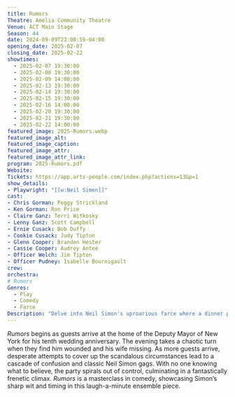 ```yaml
---
title: Rumors
Theatre: Amelia Community Theatre
Venue: ACT Main Stage
Season: 44
date: 2024-09-09T23:00:59-04:00
opening_date: 2025-02-07
closing_date: 2025-02-22
showtimes:
  - 2025-02-07 19:30:00
  - 2025-02-08 19:30:00
  - 2025-02-09 14:00:00
  - 2025-02-13 19:30:00
  - 2025-02-14 19:30:00
  - 2025-02-15 19:30:00
  - 2025-02-16 14:00:00
  - 2025-02-20 19:30:00
  - 2025-02-21 19:30:00
  - 2025-02-22 14:00:00
featured_image: 2025-Rumors.webp
featured_image_alt: 
featured_image_caption: 
featured_image_attr: 
featured_image_attr_link: 
program: 2025-Rumors.pdf
Website: 
Tickets: https://app.arts-people.com/index.php?actions=13&p=1
show_details: 
- Playwright: "[[w:Neil Simon]]"
cast:
- Chris Gorman: Peggy Strickland
- Ken Gorman: Ron Price
- Claire Ganz: Terri Witkosky
- Lenny Ganz: Scott Campbell
- Ernie Cusack: Bob Duffy
- Cookie Cusack: Judy Tipton
- Glenn Cooper: Brandon Hester
- Cassie Cooper: Audrey Antee
- Officer Welch: Jim Tipton
- Officer Pudney: Isabelle Bournigault
crew:
orchestra:
# Rumors
Genres:
  - Play
  - Comedy
  - Farce
Description: "Delve into Neil Simon's uproarious farce where a dinner party goes hilariously awry with misunderstandings and mistaken identities."
---
```

*Rumors* begins as guests arrive at the home of the Deputy Mayor of New York for his tenth wedding anniversary. The evening takes a chaotic turn when they find him wounded and his wife missing. As more guests arrive, desperate attempts to cover up the scandalous circumstances lead to a cascade of confusion and classic Neil Simon gags. With no one knowing what to believe, the party spirals out of control, culminating in a fantastically frenetic climax. *Rumors* is a masterclass in comedy, showcasing Simon’s sharp wit and timing in this laugh-a-minute ensemble piece.

